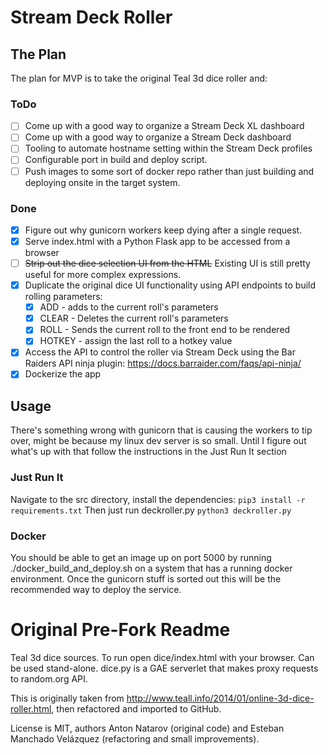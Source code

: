 # Stream Deck Roller

## The Plan
The plan for MVP is to take the original Teal 3d dice roller and:

### ToDo
  - [ ] Come up with a good way to organize a Stream Deck XL dashboard
  - [ ] Come up with a good way to organize a Stream Deck dashboard
  - [ ] Tooling to automate hostname setting within the Stream Deck profiles
  - [ ] Configurable port in build and deploy script.
  - [ ] Push images to some sort of docker repo rather than just building and deploying onsite in the target system.

### Done
  - [x] Figure out why gunicorn workers keep dying after a single request.
  - [x] Serve index.html with a Python Flask app to be accessed from a browser
  - [ ] ~~Strip out the dice selection UI from the HTML~~ Existing UI is still pretty useful for more complex expressions. 
  - [x] Duplicate the original dice UI functionality using API endpoints to build rolling parameters:
    - [x] ADD - adds to the current roll's parameters
    - [x] CLEAR - Deletes the current roll's parameters
    - [x] ROLL - Sends the current roll to the front end to be rendered
    - [x] HOTKEY - assign the last roll to a hotkey value
  - [x] Access the API to control the roller via Stream Deck using the Bar Raiders API ninja plugin: https://docs.barraider.com/faqs/api-ninja/
  - [x] Dockerize the app

## Usage
There's something wrong with gunicorn that is causing the workers to tip over, might be because my linux dev server is so small. Until I figure out what's up with that follow the instructions in the Just Run It section

### Just Run It
Navigate to the src directory, install the dependencies:
```pip3 install -r requirements.txt```
Then just run deckroller.py
```python3 deckroller.py```

### Docker
You should be able to get an image up on port 5000 by running ./docker_build_and_deploy.sh on a system that has a running docker environment. Once the gunicorn stuff is sorted out this will be the recommended way to deploy the service.

# Original Pre-Fork Readme
Teal 3d dice sources.
To run open dice/index.html with your browser.
Can be used stand-alone.
dice.py is a GAE serverlet that makes proxy requests to random.org API.


This is originally taken from
http://www.teall.info/2014/01/online-3d-dice-roller.html, then
refactored and imported to GitHub.

License is MIT, authors Anton Natarov (original code) and Esteban
Manchado Velázquez (refactoring and small improvements).
